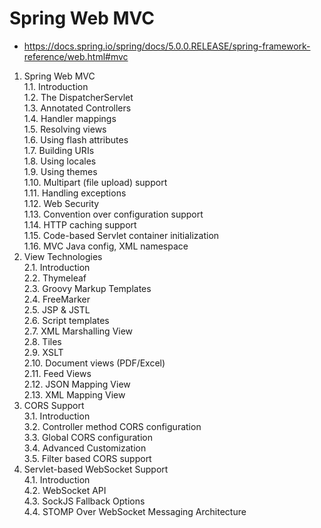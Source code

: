 # Spring Web MVC
* https://docs.spring.io/spring/docs/5.0.0.RELEASE/spring-framework-reference/web.html#mvc


1. Spring Web MVC    
1.1. Introduction  
1.2. The DispatcherServlet  
1.3. Annotated Controllers  
1.4. Handler mappings  
1.5. Resolving views  
1.6. Using flash attributes  
1.7. Building URIs  
1.8. Using locales  
1.9. Using themes  
1.10. Multipart (file upload) support  
1.11. Handling exceptions  
1.12. Web Security  
1.13. Convention over configuration support  
1.14. HTTP caching support  
1.15. Code-based Servlet container initialization  
1.16. MVC Java config, XML namespace  
2. View Technologies  
2.1. Introduction  
2.2. Thymeleaf  
2.3. Groovy Markup Templates  
2.4. FreeMarker  
2.5. JSP & JSTL  
2.6. Script templates  
2.7. XML Marshalling View  
2.8. Tiles  
2.9. XSLT  
2.10. Document views (PDF/Excel)  
2.11. Feed Views  
2.12. JSON Mapping View  
2.13. XML Mapping View  
3. CORS Support  
3.1. Introduction  
3.2. Controller method CORS configuration  
3.3. Global CORS configuration  
3.4. Advanced Customization  
3.5. Filter based CORS support  
4. Servlet-based WebSocket Support  
4.1. Introduction  
4.2. WebSocket API  
4.3. SockJS Fallback Options  
4.4. STOMP Over WebSocket Messaging Architecture  
